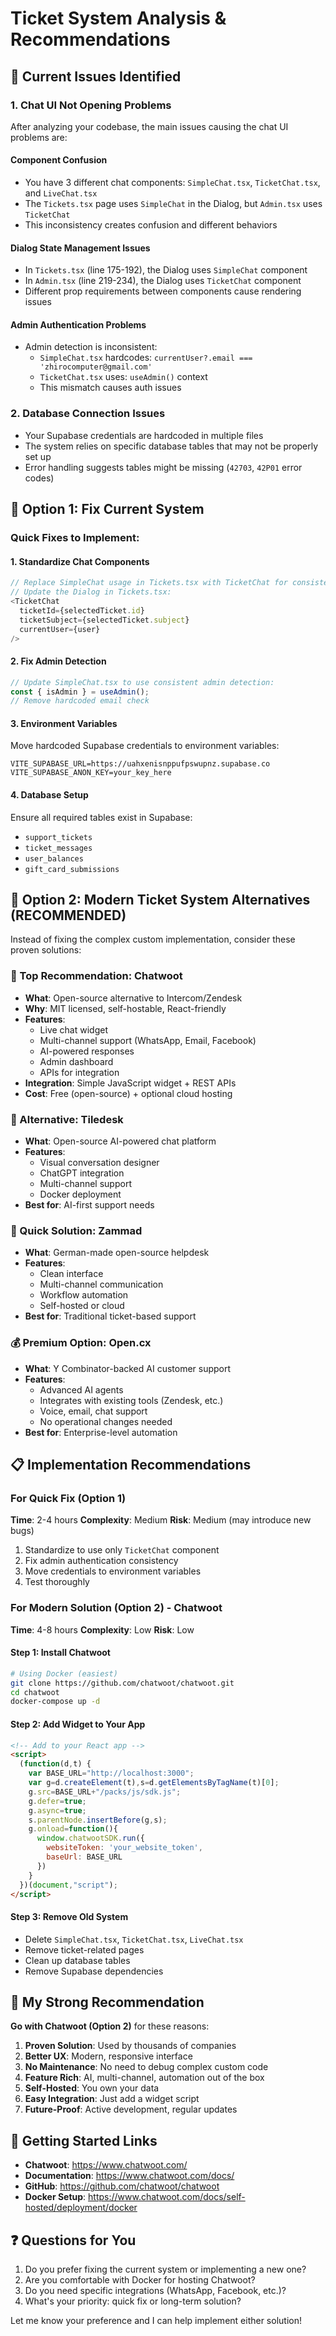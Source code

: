 # Ticket System Analysis & Recommendations

## 🚨 Current Issues Identified

### 1. Chat UI Not Opening Problems
After analyzing your codebase, the main issues causing the chat UI problems are:

#### **Component Confusion**
- You have 3 different chat components: `SimpleChat.tsx`, `TicketChat.tsx`, and `LiveChat.tsx`
- The `Tickets.tsx` page uses `SimpleChat` in the Dialog, but `Admin.tsx` uses `TicketChat`
- This inconsistency creates confusion and different behaviors

#### **Dialog State Management Issues**
- In `Tickets.tsx` (line 175-192), the Dialog uses `SimpleChat` component
- In `Admin.tsx` (line 219-234), the Dialog uses `TicketChat` component
- Different prop requirements between components cause rendering issues

#### **Admin Authentication Problems**
- Admin detection is inconsistent:
  - `SimpleChat.tsx` hardcodes: `currentUser?.email === 'zhirocomputer@gmail.com'`
  - `TicketChat.tsx` uses: `useAdmin()` context
  - This mismatch causes auth issues

### 2. Database Connection Issues
- Your Supabase credentials are hardcoded in multiple files
- The system relies on specific database tables that may not be properly set up
- Error handling suggests tables might be missing (`42703`, `42P01` error codes)

## 🔧 Option 1: Fix Current System

### Quick Fixes to Implement:

#### **1. Standardize Chat Components**
```typescript
// Replace SimpleChat usage in Tickets.tsx with TicketChat for consistency
// Update the Dialog in Tickets.tsx:
<TicketChat 
  ticketId={selectedTicket.id}
  ticketSubject={selectedTicket.subject}
  currentUser={user}
/>
```

#### **2. Fix Admin Detection**
```typescript
// Update SimpleChat.tsx to use consistent admin detection:
const { isAdmin } = useAdmin();
// Remove hardcoded email check
```

#### **3. Environment Variables**
Move hardcoded Supabase credentials to environment variables:
```env
VITE_SUPABASE_URL=https://uahxenisnppufpswupnz.supabase.co
VITE_SUPABASE_ANON_KEY=your_key_here
```

#### **4. Database Setup**
Ensure all required tables exist in Supabase:
- `support_tickets`
- `ticket_messages`
- `user_balances`
- `gift_card_submissions`

## 🚀 Option 2: Modern Ticket System Alternatives (RECOMMENDED)

Instead of fixing the complex custom implementation, consider these proven solutions:

### **🥇 Top Recommendation: Chatwoot**
- **What**: Open-source alternative to Intercom/Zendesk
- **Why**: MIT licensed, self-hostable, React-friendly
- **Features**: 
  - Live chat widget
  - Multi-channel support (WhatsApp, Email, Facebook)
  - AI-powered responses
  - Admin dashboard
  - APIs for integration
- **Integration**: Simple JavaScript widget + REST APIs
- **Cost**: Free (open-source) + optional cloud hosting

### **🥈 Alternative: Tiledesk**
- **What**: Open-source AI-powered chat platform
- **Features**:
  - Visual conversation designer
  - ChatGPT integration
  - Multi-channel support
  - Docker deployment
- **Best for**: AI-first support needs

### **🥉 Quick Solution: Zammad**
- **What**: German-made open-source helpdesk
- **Features**:
  - Clean interface
  - Multi-channel communication
  - Workflow automation
  - Self-hosted or cloud
- **Best for**: Traditional ticket-based support

### **💰 Premium Option: Open.cx**
- **What**: Y Combinator-backed AI customer support
- **Features**:
  - Advanced AI agents
  - Integrates with existing tools (Zendesk, etc.)
  - Voice, email, chat support
  - No operational changes needed
- **Best for**: Enterprise-level automation

## 📋 Implementation Recommendations

### **For Quick Fix (Option 1)**
**Time**: 2-4 hours
**Complexity**: Medium
**Risk**: Medium (may introduce new bugs)

1. Standardize to use only `TicketChat` component
2. Fix admin authentication consistency
3. Move credentials to environment variables
4. Test thoroughly

### **For Modern Solution (Option 2) - Chatwoot**
**Time**: 4-8 hours
**Complexity**: Low
**Risk**: Low

#### **Step 1: Install Chatwoot**
```bash
# Using Docker (easiest)
git clone https://github.com/chatwoot/chatwoot.git
cd chatwoot
docker-compose up -d
```

#### **Step 2: Add Widget to Your App**
```html
<!-- Add to your React app -->
<script>
  (function(d,t) {
    var BASE_URL="http://localhost:3000";
    var g=d.createElement(t),s=d.getElementsByTagName(t)[0];
    g.src=BASE_URL+"/packs/js/sdk.js";
    g.defer=true;
    g.async=true;
    s.parentNode.insertBefore(g,s);
    g.onload=function(){
      window.chatwootSDK.run({
        websiteToken: 'your_website_token',
        baseUrl: BASE_URL
      })
    }
  })(document,"script");
</script>
```

#### **Step 3: Remove Old System**
- Delete `SimpleChat.tsx`, `TicketChat.tsx`, `LiveChat.tsx`
- Remove ticket-related pages
- Clean up database tables
- Remove Supabase dependencies

## 🎯 My Strong Recommendation

**Go with Chatwoot (Option 2)** for these reasons:

1. **Proven Solution**: Used by thousands of companies
2. **Better UX**: Modern, responsive interface
3. **No Maintenance**: No need to debug complex custom code
4. **Feature Rich**: AI, multi-channel, automation out of the box
5. **Self-Hosted**: You own your data
6. **Easy Integration**: Just add a widget script
7. **Future-Proof**: Active development, regular updates

## 🔗 Getting Started Links

- **Chatwoot**: https://www.chatwoot.com/
- **Documentation**: https://www.chatwoot.com/docs/
- **GitHub**: https://github.com/chatwoot/chatwoot
- **Docker Setup**: https://www.chatwoot.com/docs/self-hosted/deployment/docker

## ❓ Questions for You

1. Do you prefer fixing the current system or implementing a new one?
2. Are you comfortable with Docker for hosting Chatwoot?
3. Do you need specific integrations (WhatsApp, Facebook, etc.)?
4. What's your priority: quick fix or long-term solution?

Let me know your preference and I can help implement either solution!